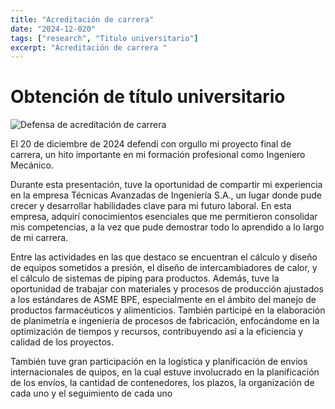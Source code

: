 ```yaml
---
title: "Acreditación de carrera"
date: "2024-12-020"
tags: ["research", "Titulo universitario"]
excerpt: "Acreditación de carrera "
---
```


# Obtención de título universitario

![Defensa de acreditación de carrera](/curriculum/assets/acreditacion.jpg)

El 20 de diciembre de 2024 defendí con orgullo mi proyecto final de carrera, un hito importante en mi formación profesional como Ingeniero Mecánico.

Durante esta presentación, tuve la oportunidad de compartir mi experiencia en la empresa Técnicas Avanzadas de Ingeniería S.A., un lugar donde pude crecer y desarrollar habilidades clave para mi futuro laboral. En esta empresa, adquirí conocimientos esenciales que me permitieron consolidar mis competencias, a la vez que pude demostrar todo lo aprendido a lo largo de mi carrera.

Entre las actividades en las que destaco se encuentran el cálculo y diseño de equipos sometidos a presión, el diseño de intercambiadores de calor, y el cálculo de sistemas de piping para productos. Además, tuve la oportunidad de trabajar con materiales y procesos de producción ajustados a los estándares de ASME BPE, especialmente en el ámbito del manejo de productos farmacéuticos y alimenticios. También participé en la elaboración de planimetría e ingeniería de procesos de fabricación, enfocándome en la optimización de tiempos y recursos, contribuyendo así a la eficiencia y calidad de los proyectos.


También tuve gran participación en la logística y planificación de envíos internacionales de quipos, en la cual estuve involucrado en la planificación de los envíos, la cantidad de contenedores, los plazos, la organización de cada uno y el seguimiento de cada uno